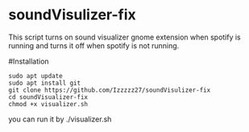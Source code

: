 # soundVisulizer-fix
This script turns on sound visualizer gnome extension when spotify is running and turns it off when spotify is not running.

#Installation
```
sudo apt update
sudo apt install git
git clone https://github.com/Izzzzz27/soundVisulizer-fix
cd soundVisualizer-fix
chmod +x visualizer.sh
```
you can run it by ./visualizer.sh
